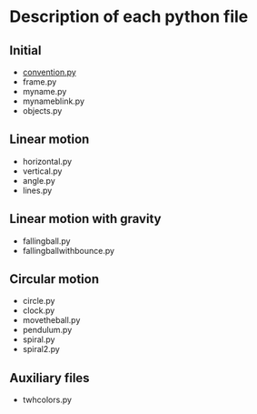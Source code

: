 # Description of each python file

## Initial
* [convention.py](https://github.com/tomwh2010/PythonPhysics/blob/master/Python/convention.py "convention.py") 
* frame.py
* myname.py
* mynameblink.py
* objects.py

## Linear motion
* horizontal.py
* vertical.py
* angle.py
* lines.py

## Linear motion with gravity
* fallingball.py
* fallingballwithbounce.py

## Circular motion
* circle.py
* clock.py
* movetheball.py
* pendulum.py
* spiral.py
* spiral2.py

## Auxiliary files
* twhcolors.py
